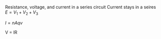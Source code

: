 Resistance, voltage, and current in a series circuit
Current stays in a seires
$E = V_1 + V_2 + V_3$

$I = nAqv$

V = IR